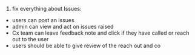 1. fix everything about Issues:
- users can post an issues
- admin can view and act on issues raised
- Cx team can leave feedback note and click if they have called or reach out to the user
- users should be able to give review of the reach out and co